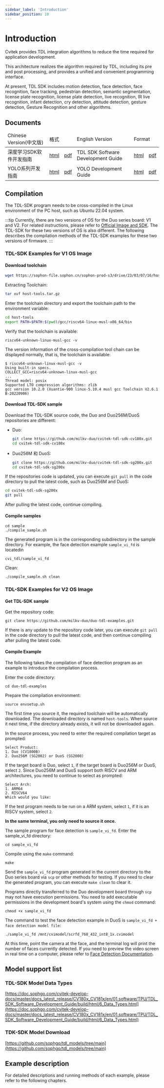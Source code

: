 ```yaml
---
sidebar_label: 'Introduction'
sidebar_position: 10
---
```


# Introduction

Cvitek provides TDL integration algorithms to reduce the time required for application development.

This architecture realizes the algorithm required by TDL, including its pre and post processing, and provides a unified and convenient programming interface.

At present, TDL SDK includes motion detection, face detection, face recognition, face tracking, pedestrian detection, semantic segmentation, license plate recognition, license plate detection, live recognition, IR live recognition, infant detection, cry detection, attitude detection, gesture detection, Gesture Recognition and other algorithms.

## Documents

<table>
<thead>
  <tr>
    <td>Chinese Version(中文版)</td>
    <td colspan="2">格式</td>
    <td>English Version</td>
    <td colspan="2">Format</td>
  </tr>
</thead>
<tbody>
	<tr>
    <td>深度学习SDK软件开发指南</td>
    <td><a href="http://doc.sophgo.com/cvitek-develop-docs/master/docs_latest_release/CV180x_CV181x/zh/01.software/TPU/TDL_SDK_Software_Development_Guide/build/html/index.html">html</a></td>
    <td><a href="https://doc.sophgo.com/cvitek-develop-docs/master/docs_latest_release/CV180x_CV181x/zh/01.software/TPU/TDL_SDK_Software_Development_Guide/build/TDLSDKSoftwareDevelopmentGuide_zh.pdf">pdf</a></td>
    <td>TDL SDK Software Development Guide</td>
    <td><a href="http://doc.sophgo.com/cvitek-develop-docs/master/docs_latest_release/CV180x_CV181x/en/01.software/TPU/TDL_SDK_Software_Development_Guide/build/html/index.html">html</a></td>
    <td><a href="http://doc.sophgo.com/cvitek-develop-docs/master/docs_latest_release/CV180x_CV181x/en/01.software/TPU/TDL_SDK_Software_Development_Guide/build/TDLSDKSoftwareDevelopmentGuide_en.pdf">pdf</a></td>
  </tr>
  <tr>
    <td>YOLO系列开发指南</td>
    <td><a href="http://doc.sophgo.com/cvitek-develop-docs/master/docs_latest_release/CV180x_CV181x/zh/01.software/TPU/YOLO_Development_Guide/build/html/index.html">html</a></td>
    <td><a href="http://doc.sophgo.com/cvitek-develop-docs/master/docs_latest_release/CV180x_CV181x/zh/01.software/TPU/YOLO_Development_Guide/build/YOLODevelopmentGuide_zh.pdf">pdf</a></td>
    <td>YOLO Development Guide</td>
    <td><a href="http://doc.sophgo.com/cvitek-develop-docs/master/docs_latest_release/CV180x_CV181x/en/01.software/TPU/YOLO_Development_Guide/build/html/index.html">html</a></td>
    <td><a href="http://doc.sophgo.com/cvitek-develop-docs/master/docs_latest_release/CV180x_CV181x/en/01.software/TPU/YOLO_Development_Guide/build/YOLODevelopmentGuide_en.pdf">pdf</a></td>
  </tr>
</tbody>
</table>

## Compilation

The TDL-SDK program needs to be cross-compiled in the Linux environment of the PC host, such as Ubuntu 22.04 system.

:::tip
Currently, there are two versions of OS for the Duo series board: V1 and V2. For related instructions, please refer to [Official Image and SDK](https://milkv.io/docs/duo/resources/image-sdk). The TDL-SDK for these two versions of OS is also different. The following describes the compilation methods of the TDL-SDK examples for these two versions of firmware.
:::

### TDL-SDK Examples for V1 OS Image

#### Download toolchain

```bash
wget https://sophon-file.sophon.cn/sophon-prod-s3/drive/23/03/07/16/host-tools.tar.gz
```

Extracting Toolchain:
```bash
tar xvf host-tools.tar.gz
```

Enter the toolchain directory and export the toolchain path to the environment variable:
```bash
cd host-tools
export PATH=$PATH:$(pwd)/gcc/riscv64-linux-musl-x86_64/bin
```

Verify that the toolchain is available:
```
riscv64-unknown-linux-musl-gcc -v
```

The version information of the cross-compilation tool chain can be displayed normally, that is, the toolchain is available:
```
$ riscv64-unknown-linux-musl-gcc -v
Using built-in specs.
COLLECT_GCC=riscv64-unknown-linux-musl-gcc
...
Thread model: posix
Supported LTO compression algorithms: zlib
gcc version 10.2.0 (Xuantie-900 linux-5.10.4 musl gcc Toolchain V2.6.1 B-20220906)
```

#### Download TDL-SDK sample

Download the TDL-SDK source code, the Duo and Duo256M/DuoS repositories are different:

- Duo:
  ```bash
  git clone https://github.com/milkv-duo/cvitek-tdl-sdk-cv180x.git
  cd cvitek-tdl-sdk-cv180x
  ```

- Duo256M 和 DuoS:
  ```bash
  git clone https://github.com/milkv-duo/cvitek-tdl-sdk-sg200x.git
  cd cvitek-tdl-sdk-sg200x
  ```

If the repositories code is updated, you can execute `git pull` in the code directory to pull the latest code, such as Duo256M and DuoS:
```bash
cd cvitek-tdl-sdk-sg200x
git pull
```
After pulling the latest code, continue compiling.

#### Compile samples

```
cd sample
./compile_sample.sh
```

The generated program is in the corresponding subdirectory in the sample directory. For example, the face detection example `sample_vi_fd` is locatedin
```
cvi_tdl/sample_vi_fd
```

Clean:
```bash
./compile_sample.sh clean
```

### TDL-SDK Examples for V2 OS Image

#### Get TDL-SDK sample

Get the repository code:
```
git clone https://github.com/milkv-duo/duo-tdl-examples.git
```

If there is any update to the repository code later, you can execute `git pull` in the code directory to pull the latest code, and then continue compiling after pulling the latest code.

#### Compile Example

The following takes the compilation of face detection program as an example to introduce the compilation process.

Enter the code directory:
```
cd duo-tdl-examples
```

Prepare the compilation environment:
```
source envsetup.sh
```
The first time you source it, the required toolchain will be automatically downloaded. The downloaded directory is named `host-tools`. When source it next time, if the directory already exists, it will not be downloaded again.

In the source process, you need to enter the required compilation target as prompted:
```
Select Product:
1. Duo (CV1800B)
2. Duo256M (SG2002) or DuoS (SG2000)
```
If the target board is Duo, select `1`, if the target board is Duo256M or DuoS, select `2`. Since Duo256M and DuoS support both RISCV and ARM architectures, you need to continue to select as prompted:
```
Select Arch:
1. ARM64
2. RISCV64
Which would you like:
```
If the test program needs to be run on a ARM system, select `1`, if it is an RISCV system, select `2`.

**In the same terminal, you only need to source it once.**

The sample program for face detection is `sample_vi_fd`. Enter the sample_vi_fd directory:
```
cd sample_vi_fd
```
Compile using the `make` command:
```
make
```
Send the `sample_vi_fd` program generated in the current directory to the Duo series board via `scp` or other methods for testing. If you need to clear the generated program, you can execute `make clean` to clear it.

Programs directly transferred to the Duo development board through `scp` may not have execution permissions. You need to add executable permissions in the development board's system using the `chmod` command:
```
chmod +x sample_vi_fd
```

The command to test the face detection example in DuoS is `sample_vi_fd + face detection model file`:
```
./sample_vi_fd /mnt/cvimodel/scrfd_768_432_int8_1x.cvimodel
```
At this time, point the camera at the face, and the terminal log will print the number of faces currently detected. If you need to preview the video screen in real time on a computer, please refer to [Face Detection Documentation](https://milkv.io/docs/duo/application-development/tdl-sdk/tdl-sdk-face-detection).

## Model support list

### TDL-SDK Model Data Types

[https://doc.sophgo.com/cvitek-develop-docs/master/docs_latest_release/CV180x_CV181x/en/01.software/TPU/TDL_SDK_Software_Development_Guide/build/html/6_Data_Types.html](https://doc.sophgo.com/cvitek-develop-docs/master/docs_latest_release/CV180x_CV181x/en/01.software/TPU/TDL_SDK_Software_Development_Guide/build/html/6_Data_Types.html)

### TDK-SDK Model Download

[https://github.com/sophgo/tdl_models/tree/main](https://github.com/sophgo/tdl_models/tree/main)

## Example description

For detailed descriptions and running methods of each example, please refer to the following chapters.
